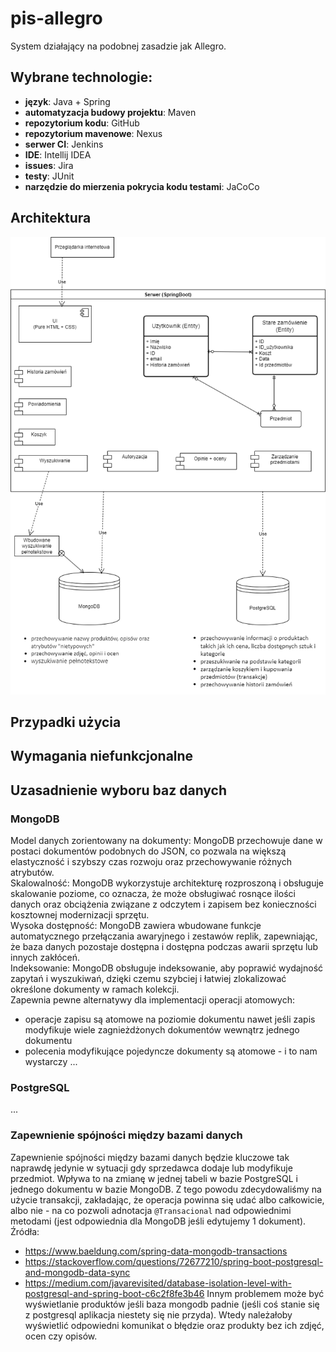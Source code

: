 # pis-allegro
System działający na podobnej zasadzie jak Allegro.

## Wybrane technologie:
- **język**: Java + Spring
- **automatyzacja budowy projektu**: Maven
- **repozytorium kodu**: GitHub
- **repozytorium mavenowe**: Nexus
- **serwer CI**: Jenkins
- **IDE**: Intellij IDEA
- **issues**: Jira
- **testy**: JUnit
- **narzędzie do mierzenia pokrycia kodu testami**: JaCoCo

## Architektura
![diagram uml](images/architektura.png)

## Przypadki użycia


## Wymagania niefunkcjonalne


## Uzasadnienie wyboru baz danych
### MongoDB
Model danych zorientowany na dokumenty: MongoDB przechowuje dane w postaci dokumentów podobnych do JSON, co pozwala na większą elastyczność i szybszy czas rozwoju oraz przechowywanie różnych atrybutów.   
Skalowalność: MongoDB wykorzystuje architekturę rozproszoną i obsługuje skalowanie poziome, co oznacza, że może obsługiwać rosnące ilości danych oraz obciążenia związane z odczytem i zapisem bez konieczności kosztownej modernizacji sprzętu.   
Wysoka dostępność: MongoDB zawiera wbudowane funkcje automatycznego przełączania awaryjnego i zestawów replik, zapewniając, że baza danych pozostaje dostępna i dostępna podczas awarii sprzętu lub innych zakłóceń.   
Indeksowanie: MongoDB obsługuje indeksowanie, aby poprawić wydajność zapytań i wyszukiwań, dzięki czemu szybciej i łatwiej zlokalizować określone dokumenty w ramach kolekcji.    
Zapewnia pewne alternatywy dla implementacji operacji atomowych: 
  - operacje zapisu są atomowe na poziomie dokumentu nawet jeśli zapis modyfikuje wiele zagnieżdżonych dokumentów wewnątrz jednego dokumentu
  - polecenia modyfikujące pojedyncze dokumenty są atomowe - i to nam wystarczy
...
### PostgreSQL
...

### Zapewnienie spójności między bazami danych
Zapewnienie spójności między bazami danych będzie kluczowe tak naprawdę jedynie w sytuacji gdy sprzedawca dodaje lub modyfikuje przedmiot. Wpływa to na zmianę w jednej tabeli w bazie PostgreSQL i jednego dokumentu w bazie MongoDB. Z tego powodu zdecydowaliśmy na użycie transakcji, zakładając, że operacja powinna się udać albo całkowicie, albo nie - na co pozwoli adnotacja `@Transacional` nad odpowiednimi metodami (jest odpowiednia dla MongoDB jeśli edytujemy 1 dokument).   
Źródła: 
- https://www.baeldung.com/spring-data-mongodb-transactions
- https://stackoverflow.com/questions/72677210/spring-boot-postgresql-and-mongodb-data-sync
- https://medium.com/javarevisited/database-isolation-level-with-postgresql-and-spring-boot-c6c2f8fe3b46
Innym problemem może być wyświetlanie produktów jeśli baza mongodb padnie (jeśli coś stanie się z postgresql aplikacja niestety się nie przyda). Wtedy należałoby wyświetlić odpowiedni komunikat o błędzie oraz produkty bez ich zdjęć, ocen czy opisów.
